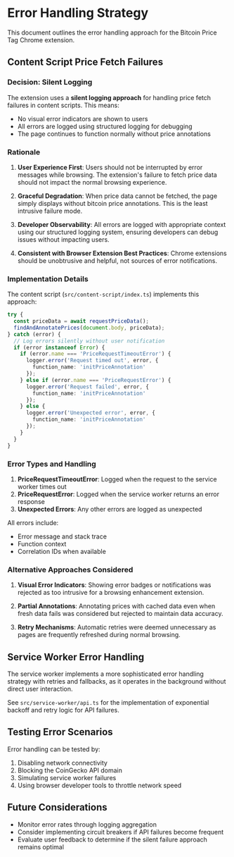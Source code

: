 # Error Handling Strategy

This document outlines the error handling approach for the Bitcoin Price Tag Chrome extension.

## Content Script Price Fetch Failures

### Decision: Silent Logging

The extension uses a **silent logging approach** for handling price fetch failures in content scripts. This means:

- No visual error indicators are shown to users
- All errors are logged using structured logging for debugging
- The page continues to function normally without price annotations

### Rationale

1. **User Experience First**: Users should not be interrupted by error messages while browsing. The extension's failure to fetch price data should not impact the normal browsing experience.

2. **Graceful Degradation**: When price data cannot be fetched, the page simply displays without bitcoin price annotations. This is the least intrusive failure mode.

3. **Developer Observability**: All errors are logged with appropriate context using our structured logging system, ensuring developers can debug issues without impacting users.

4. **Consistent with Browser Extension Best Practices**: Chrome extensions should be unobtrusive and helpful, not sources of error notifications.

### Implementation Details

The content script (`src/content-script/index.ts`) implements this approach:

```typescript
try {
  const priceData = await requestPriceData();
  findAndAnnotatePrices(document.body, priceData);
} catch (error) {
  // Log errors silently without user notification
  if (error instanceof Error) {
    if (error.name === 'PriceRequestTimeoutError') {
      logger.error('Request timed out', error, {
        function_name: 'initPriceAnnotation'
      });
    } else if (error.name === 'PriceRequestError') {
      logger.error('Request failed', error, {
        function_name: 'initPriceAnnotation'
      });
    } else {
      logger.error('Unexpected error', error, {
        function_name: 'initPriceAnnotation'
      });
    }
  }
}
```

### Error Types and Handling

1. **PriceRequestTimeoutError**: Logged when the request to the service worker times out
2. **PriceRequestError**: Logged when the service worker returns an error response
3. **Unexpected Errors**: Any other errors are logged as unexpected

All errors include:
- Error message and stack trace
- Function context
- Correlation IDs when available

### Alternative Approaches Considered

1. **Visual Error Indicators**: Showing error badges or notifications was rejected as too intrusive for a browsing enhancement extension.

2. **Partial Annotations**: Annotating prices with cached data even when fresh data fails was considered but rejected to maintain data accuracy.

3. **Retry Mechanisms**: Automatic retries were deemed unnecessary as pages are frequently refreshed during normal browsing.

## Service Worker Error Handling

The service worker implements a more sophisticated error handling strategy with retries and fallbacks, as it operates in the background without direct user interaction.

See `src/service-worker/api.ts` for the implementation of exponential backoff and retry logic for API failures.

## Testing Error Scenarios

Error handling can be tested by:
1. Disabling network connectivity
2. Blocking the CoinGecko API domain
3. Simulating service worker failures
4. Using browser developer tools to throttle network speed

## Future Considerations

- Monitor error rates through logging aggregation
- Consider implementing circuit breakers if API failures become frequent
- Evaluate user feedback to determine if the silent failure approach remains optimal